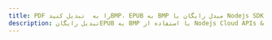 ---title: PDF را به  تبدیل کنیدBMP، EPUB به BMP مبدل رایگان یا Nodejs SDKdescription: تبدیل رایگانEPUB به BMP با استفاده از Nodejs Cloud APIs & SDK همچنین اسناد PDF را در Cloud ایجاد، ویرایش و رندر کنید.---
